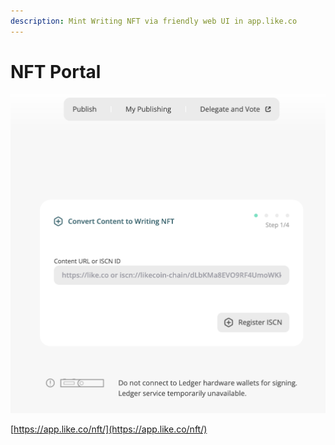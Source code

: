 ```yaml
---
description: Mint Writing NFT via friendly web UI in app.like.co
---
```


# NFT Portal

![](<../../../.gitbook/assets/image (33).png>)

[https://app.like.co/nft/](https://app.like.co/nft/)
